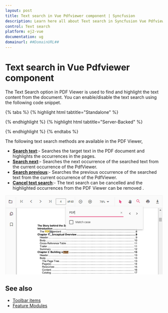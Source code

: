 ```yaml
---
layout: post
title: Text search in Vue Pdfviewer component | Syncfusion
description: Learn here all about Text search in Syncfusion Vue Pdfviewer component of Syncfusion Essential JS 2 and more.
control: Text search 
platform: ej2-vue
documentation: ug
domainurl: ##DomainURL##
---
```

# Text search in Vue Pdfviewer component

The Text Search option in PDF Viewer is used to find and highlight the text content from the document. You can enable/disable the text search using the following code snippet.

{% tabs %}
{% highlight html tabtitle="Standalone" %}

<template>
  <div id="app">
      <ejs-pdfviewer
          id="pdfViewer"
          :documentPath="documentPath"
          :enableTextSearch="true">
      </ejs-pdfviewer>
  </div>
</template>

<script>
import Vue from 'vue';
import { PdfViewerPlugin, Toolbar, Magnification, Navigation, 
         LinkAnnotation, BookmarkView, Annotation, ThumbnailView, 
         Print, TextSelection, TextSearch } from '@syncfusion/ej2-vue-pdfviewer';
Vue.use(PdfViewerPlugin);

export default {
  name: 'app',
  data () {
    return {
      documentPath:"https://cdn.syncfusion.com/content/pdf/pdf-succinctly.pdf"
    };
  },
  provide: {
    PdfViewer: [ Toolbar, Magnification, Navigation, LinkAnnotation, BookmarkView, 
                 Annotation, ThumbnailView, Print, TextSelection, TextSearch ]},

}
</script>

{% endhighlight %}
{% highlight html tabtitle="Server-Backed" %}

<template>
  <div id="app">
      <ejs-pdfviewer
          id="pdfViewer"
          :serviceUrl="serviceUrl"
          :documentPath="documentPath"
          :enableTextSearch="true">
      </ejs-pdfviewer>
  </div>
</template>

<script>
import Vue from 'vue';
import { PdfViewerPlugin, Toolbar, Magnification, Navigation, 
         LinkAnnotation, BookmarkView, Annotation, ThumbnailView, 
         Print, TextSelection, TextSearch } from '@syncfusion/ej2-vue-pdfviewer';
Vue.use(PdfViewerPlugin);

export default {
  name: 'app',
  data () {
    return {
      serviceUrl:"https://services.syncfusion.com/vue/production/api/pdfviewer",
      documentPath:"https://cdn.syncfusion.com/content/pdf/pdf-succinctly.pdf"
    };
  },
  provide: {
    PdfViewer: [ Toolbar, Magnification, Navigation, LinkAnnotation, BookmarkView, 
                 Annotation, ThumbnailView, Print, TextSelection, TextSearch ]},

}
</script>

{% endhighlight %}
{% endtabs %}

The following text search methods are available in the PDF Viewer,

* [**Search text**](https://ej2.syncfusion.com/vue/documentation/api/pdfviewer/textSearch/#searchtext):- Searches the target text in the PDF document and highlights the occurrences in the pages.
* [**Search next**](https://ej2.syncfusion.com/vue/documentation/api/pdfviewer/textSearch/#searchnext):- Searches the next occurrence of the searched text from the current occurrence of the PdfViewer.
* [**Search previous**](https://ej2.syncfusion.com/vue/documentation/api/pdfviewer/textSearch/#searchprevious):- Searches the previous occurrence of the searched text from the current occurrence of the PdfViewer.
* [**Cancel text search**](https://ej2.syncfusion.com/vue/documentation/api/pdfviewer/textSearch/#canceltextsearch):- The text search can be cancelled and the highlighted occurrences from the PDF Viewer can be removed .

![Alt text](./images/search.png)

## See also

* [Toolbar items](./toolbar)
* [Feature Modules](./feature-module)
